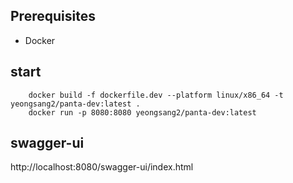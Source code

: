 ## Prerequisites
* Docker

## start 
```agsl
    docker build -f dockerfile.dev --platform linux/x86_64 -t yeongsang2/panta-dev:latest .
    docker run -p 8080:8080 yeongsang2/panta-dev:latest
```

## swagger-ui
http://localhost:8080/swagger-ui/index.html
